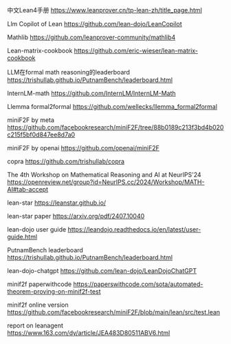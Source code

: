 中文Lean4手册 https://www.leanprover.cn/tp-lean-zh/title_page.html

Llm Copilot of Lean https://github.com/lean-dojo/LeanCopilot

Mathlib https://github.com/leanprover-community/mathlib4  

Lean-matrix-cookbook https://github.com/eric-wieser/lean-matrix-cookbook

LLM在formal math reasoning的leaderboard https://trishullab.github.io/PutnamBench/leaderboard.html

InternLM-math https://github.com/InternLM/InternLM-Math

Llemma formal2formal https://github.com/wellecks/llemma_formal2formal

miniF2F by meta https://github.com/facebookresearch/miniF2F/tree/88b0189c213f3bd4b020c215f5bf0d847ee8d7a0

miniF2F by openai https://github.com/openai/miniF2F

copra https://github.com/trishullab/copra

The 4th Workshop on Mathematical Reasoning and AI at NeurIPS'24 https://openreview.net/group?id=NeurIPS.cc/2024/Workshop/MATH-AI#tab-accept

lean-star https://leanstar.github.io/

lean-star paper https://arxiv.org/pdf/2407.10040

lean-dojo user guide https://leandojo.readthedocs.io/en/latest/user-guide.html

PutnamBench leaderboard https://trishullab.github.io/PutnamBench/leaderboard.html

lean-dojo-chatgpt https://github.com/lean-dojo/LeanDojoChatGPT

minif2f paperwithcode https://paperswithcode.com/sota/automated-theorem-proving-on-minif2f-test

minif2f online version https://github.com/facebookresearch/miniF2F/blob/main/lean/src/test.lean

report on leanagent https://www.163.com/dy/article/JEA483D80511ABV6.html